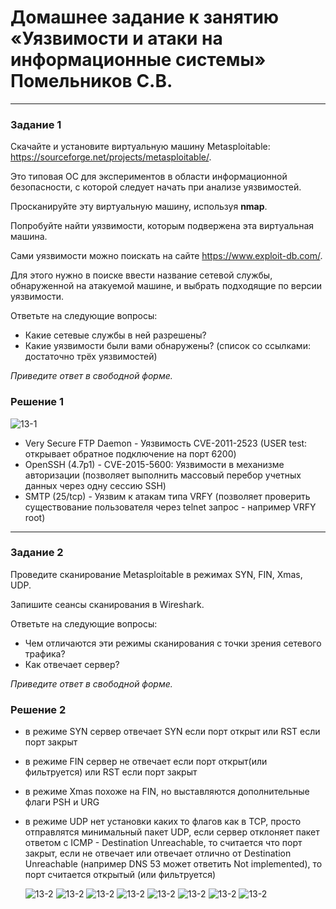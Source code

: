 # Домашнее задание к занятию «Уязвимости и атаки на информационные системы»  Помельников С.В.

------

### Задание 1

Скачайте и установите виртуальную машину Metasploitable: https://sourceforge.net/projects/metasploitable/.

Это типовая ОС для экспериментов в области информационной безопасности, с которой следует начать при анализе уязвимостей.

Просканируйте эту виртуальную машину, используя **nmap**.

Попробуйте найти уязвимости, которым подвержена эта виртуальная машина.

Сами уязвимости можно поискать на сайте https://www.exploit-db.com/.

Для этого нужно в поиске ввести название сетевой службы, обнаруженной на атакуемой машине, и выбрать подходящие по версии уязвимости.

Ответьте на следующие вопросы:

- Какие сетевые службы в ней разрешены?
- Какие уязвимости были вами обнаружены? (список со ссылками: достаточно трёх уязвимостей)
  
*Приведите ответ в свободной форме.*  

### Решение 1

![13-1](img/13-1-1.jpg)

- Very Secure FTP Daemon - Уязвимость CVE-2011-2523 (USER test: открывает обратное подключение на порт 6200)
- OpenSSH (4.7p1) - CVE-2015-5600: Уязвимости в механизме авторизации (позволяет выполнить массовый перебор учетных данных через одну сессию SSH)
- SMTP (25/tcp) - Уязвим к атакам типа VRFY (позволяет проверить существование пользователя через telnet запрос - например VRFY root)

------

### Задание 2

Проведите сканирование Metasploitable в режимах SYN, FIN, Xmas, UDP.

Запишите сеансы сканирования в Wireshark.

Ответьте на следующие вопросы:

- Чем отличаются эти режимы сканирования с точки зрения сетевого трафика?
- Как отвечает сервер?
  
*Приведите ответ в свободной форме.*

### Решение 2

- в режиме SYN сервер отвечает SYN если порт открыт или RST если порт закрыт
- в режиме FIN сервер не отвечает если порт открыт(или фильтруется) или RST если порт закрыт
- в режиме Xmas похоже на FIN, но выставляются дополнительные флаги PSH и URG
- в режиме UDP нет установки каких то флагов как в TCP, просто отправлятся минимальный пакет UDP, если сервер отклоняет пакет ответом с ICMP - Destination Unreachable, то считается что порт закрыт, если не отвечает или отвечает отлично от Destination Unreachable (например DNS 53 может ответить Not implemented), то порт считается открытый (или фильтруется)

  ![13-2](img/13-1-2-1.jpg)
  ![13-2](img/13-1-2-2.jpg)
  ![13-2](img/13-1-2-3.jpg)
  ![13-2](img/13-1-2-4.jpg)
  ![13-2](img/13-1-2-5.jpg)
  ![13-2](img/13-1-2-6.jpg)
  ![13-2](img/13-1-2-7.jpg)
  ![13-2](img/13-1-2-8.jpg)
